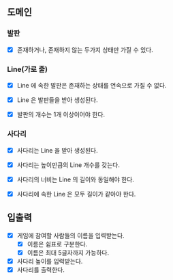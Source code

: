 ## 도메인

### 발판
- [x] 존재하거나, 존재하지 않는 두가지 상태만 가질 수 있다.


### Line(가로 줄)
- [x] Line 에 속한 발판은 존재하는 상태를 연속으로 가질 수 없다.
- [X] Line 은 발판들을 받아 생성된다.
- [x] 발판의 개수는 1개 이상이어야 한다.


### 사다리
- [x] 사다리는 Line 을 받아 생성된다.
- [x] 사다리는 높이만큼의 Line 개수를 갖는다.
- [x] 사다리의 너비는 Line 의 길이와 동일해야 한다.
- [x] 사다리에 속한 Line 은 모두 길이가 같아야 한다.


## 입출력
- [x] 게임에 참여할 사람들의 이름을 입력받는다.
  - [x] 이름은 쉼표로 구분한다.
  - [x] 이름은 최대 5글자까지 가능하다.
- [x] 사다리 높이를 입력받는다.
- [x] 사다리를 출력한다.

